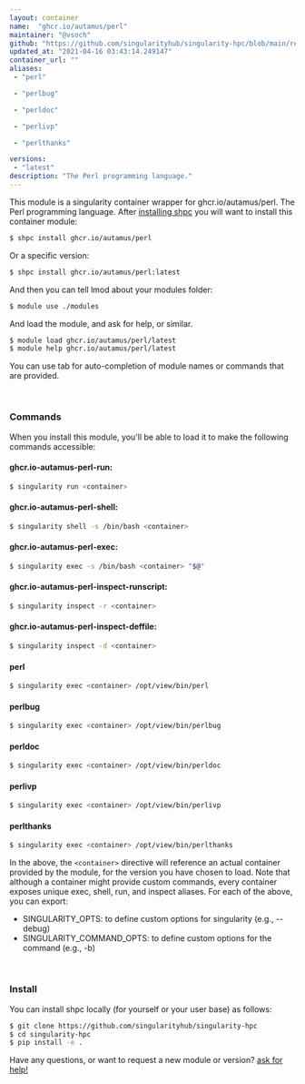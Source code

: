 ```yaml
---
layout: container
name:  "ghcr.io/autamus/perl"
maintainer: "@vsoch"
github: "https://github.com/singularityhub/singularity-hpc/blob/main/registry/ghcr.io/autamus/perl/container.yaml"
updated_at: "2021-04-16 03:43:14.249147"
container_url: ""
aliases:
 - "perl"

 - "perlbug"

 - "perldoc"

 - "perlivp"

 - "perlthanks"

versions:
 - "latest"
description: "The Perl programming language."
---
```


This module is a singularity container wrapper for ghcr.io/autamus/perl.
The Perl programming language.
After [installing shpc](#install) you will want to install this container module:

```bash
$ shpc install ghcr.io/autamus/perl
```

Or a specific version:

```bash
$ shpc install ghcr.io/autamus/perl:latest
```

And then you can tell lmod about your modules folder:

```bash
$ module use ./modules
```

And load the module, and ask for help, or similar.

```bash
$ module load ghcr.io/autamus/perl/latest
$ module help ghcr.io/autamus/perl/latest
```

You can use tab for auto-completion of module names or commands that are provided.

<br>

### Commands

When you install this module, you'll be able to load it to make the following commands accessible:

#### ghcr.io-autamus-perl-run:

```bash
$ singularity run <container>
```

#### ghcr.io-autamus-perl-shell:

```bash
$ singularity shell -s /bin/bash <container>
```

#### ghcr.io-autamus-perl-exec:

```bash
$ singularity exec -s /bin/bash <container> "$@"
```

#### ghcr.io-autamus-perl-inspect-runscript:

```bash
$ singularity inspect -r <container>
```

#### ghcr.io-autamus-perl-inspect-deffile:

```bash
$ singularity inspect -d <container>
```


#### perl
       
```bash
$ singularity exec <container> /opt/view/bin/perl
```


#### perlbug
       
```bash
$ singularity exec <container> /opt/view/bin/perlbug
```


#### perldoc
       
```bash
$ singularity exec <container> /opt/view/bin/perldoc
```


#### perlivp
       
```bash
$ singularity exec <container> /opt/view/bin/perlivp
```


#### perlthanks
       
```bash
$ singularity exec <container> /opt/view/bin/perlthanks
```



In the above, the `<container>` directive will reference an actual container provided
by the module, for the version you have chosen to load. Note that although a container
might provide custom commands, every container exposes unique exec, shell, run, and
inspect aliases. For each of the above, you can export:

 - SINGULARITY_OPTS: to define custom options for singularity (e.g., --debug)
 - SINGULARITY_COMMAND_OPTS: to define custom options for the command (e.g., -b)

<br>
  
### Install

You can install shpc locally (for yourself or your user base) as follows:

```bash
$ git clone https://github.com/singularityhub/singularity-hpc
$ cd singularity-hpc
$ pip install -e .
```

Have any questions, or want to request a new module or version? [ask for help!](https://github.com/singularityhub/singularity-hpc/issues)